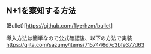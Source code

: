 ## N+1を察知する方法

(Bullet)[https://github.com/flyerhzm/bullet]

導入方法は簡単なので公式確認後、以下の方法で実装
https://qiita.com/sazumy/items/7157446d7c3bfe377d63
